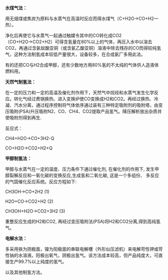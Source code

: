 
**水煤气法：**

用无烟煤或焦炭为原料与水蒸气在高温时反应而得水煤气（C+H2O→CO+H2—热）。

净化后再使它与水蒸气一起通过触媒令其中的CO转化成CO2（CO+H2O→CO2+H2）可得含氢量在80%以上的气体，再压入水中以溶去CO2，再通过含氨蚁酸亚铜（或含氨乙酸亚铜）溶液中除去残存的CO而得较纯氢气，这种方法制氢成本较低产量很大，设备较多，在合成氨厂多用此法。

有的还把CO与H2合成甲醇，还有少数地方用80%氢的不太纯的气体供人造液体燃料用。

**天然气制氢法：**

在一定的压力和一定的高温及催化剂作用下，天然气中烷烃和水蒸气发生化学反应。转化气经过费锅换热、进入变换炉使CO变换成H2和CO2。再经过换热、冷凝、汽水分离，通过程序控制将气体依序通过装有三种特定吸附剂的吸附塔，由变压吸附(PSA)升压吸附N2、CO、CH4、CO2提取产品氢气。降压解析放出杂质并使吸附剂得到再生.

反应式：

CH4+H2O→CO+3H2-Q

CO+H2O→CO2+H2+Q

**甲醇制氢法：**

甲醇与水蒸气在一定的温度、压力条件下通过催化剂, 在催化剂的作用下, 发生甲醇裂解反应和一氧化碳的变换反应,生成氢和二氧化碳, 这是一个多组份、 多反应的气固催化反应系统。反应方程如下:

CH3OH→CO+2H2 (1)

H2O+CO→CO2+H2 (2)

CH3OH+H2O→CO2+3H2 (3)

重整反应生成的H2和CO2, 再经过变压吸附法(PSA)将H2和CO2分离,得到高纯氢气。

**电解水法：**

多采用铁为阴极面，镍为阳极面的串联电解槽（外形似压滤机）来电解苛性钾或苛性钠的水溶液。阳极出氧气，阴极出氢气。该方法成本较高，但产品纯度大，可直接生产99.7%以上纯度的氢气。

以及其他制氢方法。
